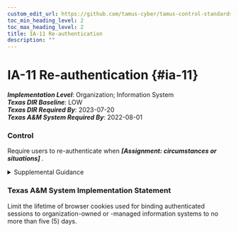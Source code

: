 ```yaml
---
custom_edit_url: https://github.com/tamus-cyber/tamus-control-standards/tree/main/content/tamus.edu/TAMUS_profile.xml
toc_min_heading_level: 2
toc_max_heading_level: 2
title: IA-11 Re-authentication
description: ""
---
```


# IA-11 Re-authentication {#ia-11}

_**Implementation Level**_: Organization; Information System\
_**Texas DIR Baseline**_: LOW\
_**Texas DIR Required By**_: 2023-07-20\
_**Texas A&M System Required By**_: 2022-08-01

### Control

Require users to re-authenticate when <strong title="ia-11_odp"> <em>[Assignment: circumstances or situations]</em> </strong>.

<details>
  <summary>Supplemental Guidance</summary>

In addition to the re-authentication requirements associated with device locks, organizations may require re-authentication of individuals in certain situations, including when roles, authenticators or credentials change, when security categories of systems change, when the execution of privileged functions occurs, after a fixed time period, or periodically.

</details>

### Texas A&M System Implementation Statement

Limit the lifetime of browser cookies used for binding authenticated sessions to organization-owned or -managed information systems to no more than five (5) days.

